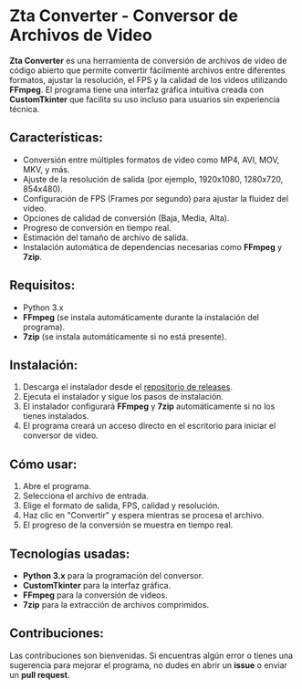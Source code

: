 # Zta Converter - Conversor de Archivos de Video

**Zta Converter** es una herramienta de conversión de archivos de video de código abierto que permite convertir fácilmente archivos entre diferentes formatos, ajustar la resolución, el FPS y la calidad de los videos utilizando **FFmpeg**. El programa tiene una interfaz gráfica intuitiva creada con **CustomTkinter** que facilita su uso incluso para usuarios sin experiencia técnica.

## Características:
- Conversión entre múltiples formatos de video como MP4, AVI, MOV, MKV, y más.
- Ajuste de la resolución de salida (por ejemplo, 1920x1080, 1280x720, 854x480).
- Configuración de FPS (Frames por segundo) para ajustar la fluidez del video.
- Opciones de calidad de conversión (Baja, Media, Alta).
- Progreso de conversión en tiempo real.
- Estimación del tamaño de archivo de salida.
- Instalación automática de dependencias necesarias como **FFmpeg** y **7zip**.

## Requisitos:
- Python 3.x
- **FFmpeg** (se instala automáticamente durante la instalación del programa).
- **7zip** (se instala automáticamente si no está presente).

## Instalación:
1. Descarga el instalador desde el [repositorio de releases](#).
2. Ejecuta el instalador y sigue los pasos de instalación.
3. El instalador configurará **FFmpeg** y **7zip** automáticamente si no los tienes instalados.
4. El programa creará un acceso directo en el escritorio para iniciar el conversor de video.

## Cómo usar:
1. Abre el programa.
2. Selecciona el archivo de entrada.
3. Elige el formato de salida, FPS, calidad y resolución.
4. Haz clic en "Convertir" y espera mientras se procesa el archivo.
5. El progreso de la conversión se muestra en tiempo real.

## Tecnologías usadas:
- **Python 3.x** para la programación del conversor.
- **CustomTkinter** para la interfaz gráfica.
- **FFmpeg** para la conversión de videos.
- **7zip** para la extracción de archivos comprimidos.

## Contribuciones:
Las contribuciones son bienvenidas. Si encuentras algún error o tienes una sugerencia para mejorar el programa, no dudes en abrir un **issue** o enviar un **pull request**.
